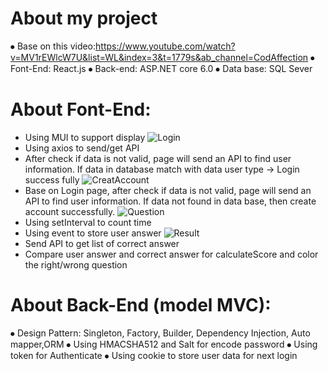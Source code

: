 # About my project
⦁	 Base on this video:https://www.youtube.com/watch?v=MV1rEWlcW7U&list=WL&index=3&t=1779s&ab_channel=CodAffection
⦁	Font-End: React.js
⦁	Back-end: ASP.NET core 6.0
⦁	Data base: SQL Sever
# About Font-End:
 - Using MUI to support display
 ![Login](https://github.com/haoquy02/QuizWebApp/assets/73586324/b12ac4d9-ae32-4f6c-b869-d4c77402c353)
- Using axios to send/get API
- After check if data is not valid, page will send an API to find user information. If data in database match with data user type -> Login success fully
 ![CreatAccount](https://github.com/haoquy02/QuizWebApp/assets/73586324/fdb1c4a5-1825-43ee-b5fa-87cfba912b8e)
- Base on Login page, after check if data is not valid, page will send an API to find user information. If data not found in data base, then create account successfully.
 ![Question](https://github.com/haoquy02/QuizWebApp/assets/73586324/f802f4e2-79b8-446b-b5cb-2bfc91398c2d)
- Using setInterval to count time
- Using <on Click> event to store user answer
![Result](https://github.com/haoquy02/QuizWebApp/assets/73586324/bee8dbbc-4cd9-49a0-b765-b8c0b9fbd1c4)
- Send API to get list of correct answer 
- Compare user answer and correct answer for calculateScore and color the right/wrong question
# About Back-End (model MVC):
⦁	Design Pattern: Singleton, Factory, Builder, Dependency Injection, Auto mapper,ORM
⦁	Using HMACSHA512 and Salt for encode password
⦁	Using token for Authenticate
⦁	Using cookie to store user data for next login
